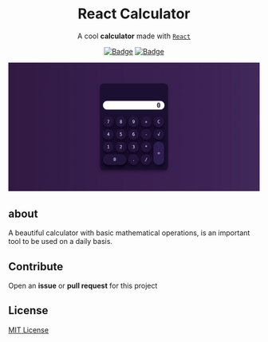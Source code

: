 <h1 align="center">React Calculator</h1>

<div align="center">

A cool **calculator** made with [`React`](https://facebook.github.io/react/)


[![Badge](https://img.shields.io/badge/Version-1.0.0-8E2DE2.svg)]()
[![Badge](https://img.shields.io/badge/License-MIT-8E2DE2.svg)]()

</div>

![This is a alt text.](/assets/screenshoot.png "Screenchoot")



## about

A beautiful calculator with basic mathematical operations, is an important tool to be used on a daily basis.

## Contribute
Open an **issue** or **pull request** for this project

## License

[MIT License](https://github.com/fmm312/calculator-react/blob/master/LICENSE)

